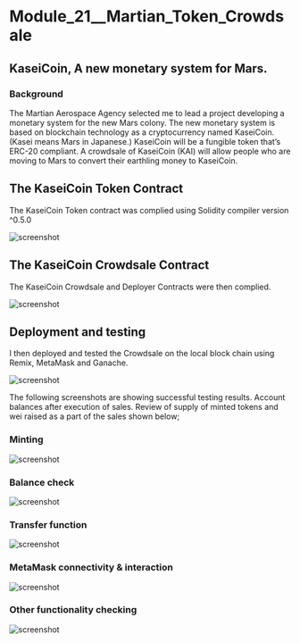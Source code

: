 # Module_21__Martian_Token_Crowdsale
## KaseiCoin, A new monetary system for Mars.
### Background

The Martian Aerospace Agency selected me to lead a project developing a monetary system for the new Mars colony. The new monetary system is based on blockchain technology as a cryptocurrency named KaseiCoin. (Kasei means Mars in Japanese.)
KaseiCoin will be a fungible token that’s ERC-20 compliant. A crowdsale of KaseiCoin (KAI) will allow people who are moving to Mars to convert their earthling money to KaseiCoin.

##  The KaseiCoin Token Contract

The KaseiCoin Token contract was complied using Solidity compiler version ^0.5.0

![screenshot](Successful_compilation_1.png)

##  The KaseiCoin Crowdsale Contract

The KaseiCoin Crowdsale and Deployer Contracts were then complied.

![screenshot](Successful_compilation_2.png)

##  Deployment and testing

I then deployed and tested the Crowdsale on the local block chain using Remix, MetaMask and Ganache.

![screenshot](Deploy.png)

The following screenshots are showing successful testing results. Account balances after execution of sales. Review of supply of minted tokens and wei raised as a part of the sales shown below;

 ###  Minting

![screenshot](Mint.png)

### Balance check

![screenshot](Balance_Check.png)

### Transfer function

![screenshot](Transfer.png)

### MetaMask connectivity & interaction

![screenshot](MetaMask_Wallet.png)

### Other functionality checking

![screenshot](Functionality_check.png)
